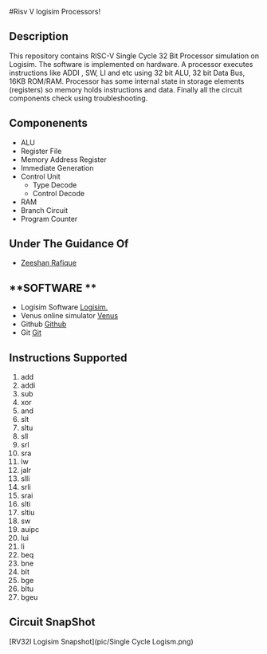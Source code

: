 #Risv V logisim Processors!

## **Description**
This repository contains RISC-V Single Cycle 32 Bit Processor simulation on Logisim. The software is implemented on hardware. A processor executes instructions like ADDI , SW, LI and etc  using 32 bit ALU, 32 bit Data Bus, 16KB ROM/RAM. Processor has some internal state in storage elements (registers) so memory holds instructions and data. Finally all the circuit components check using troubleshooting.

## **Componenents**
- ALU
- Register File
- Memory Address Register
- Immediate Generation
- Control Unit
   - Type Decode
   - Control Decode
- RAM
- Branch Circuit
- Program Counter

## **Under The Guidance Of**
- [Zeeshan Rafique](https://github.com/zeeshanrafique23)

## **SOFTWARE **
- Logisim Software [Logisim.](http://www.cburch.com/logisim/download.html)
- Venus online simulator [Venus](https://venus.cs61c.org/)
- Github [Github](https://github.com)
- Git [Git](https://git-scm.com/downloads)

## **Instructions Supported**

1. add
2. addi
3. sub
4. xor
5. and
6. slt
7. sltu
8. sll
9. srl
10. sra
11. lw
12. jalr
13. slli
14. srli
15. srai
16. slti
17. sltiu
18. sw
19. auipc
20. lui
21. li
22. beq
23. bne
24. blt
25. bge
26. bltu
27. bgeu



## **Circuit SnapShot**

[RV32I Logisim Snapshot](pic/Single Cycle Logism.png)